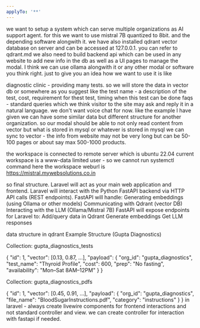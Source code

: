 ```yaml
---
applyTo: '**'
---
```

we want to setup a system which can serve multiple organizations as AI support agent.
for this we want to use mistral 7B quantized to 8bit.
and the depending software alongwith it.
we have also installed qdrant vector database on server and can be accessed at 127.0.0.1. you can refer to qdrant.md
we also need to build backend api which can be used in any website to add new info in the db as well as a UI pages to manage the modal.
I think we can use ollama alongwith it or any other modal or software you think right.
just to give you an idea how we want to use it is like

diagnostic clinic - providing many tests. so we will store the data in vector db or somewhere as you suggest like the test name - a description of the test, cost, requirement for thest test, timing when this test can be done
faqs - standard queries which we think visitor to the site may ask and reply it in a natural language.
we don't want voice chat for now.
like the example I have given we can have some similar data but different structure for another organization.
so our modal should be able to not only read content from vector but what is stored in mysql or whatever is stored in mysql we can sync to vector - the info from website may not be very long but can be 50-100 pages or about say max 500-1000 products.

the workspace is connected to remote server which is ubuntu 22.04
current workspace is a www-data limited user - so we cannot run systemctl command here
the workspace weburl is https://mistral.mywebsolutions.co.in

so final structure.
Laravel will act as your main web application and frontend.
Laravel will interact with the Python FastAPI backend via HTTP API calls (REST endpoints).
FastAPI will handle:
Generating embeddings (using Ollama or other models)
Communicating with Qdrant (vector DB)
Interacting with the LLM (Ollama/Mistral 7B)
FastAPI will expose endpoints for Laravel to:
Add/query data in Qdrant
Generate embeddings
Get LLM responses

data structure in qdrant
Example Structure (Gupta Diagnostics)

Collection: gupta_diagnostics_tests

{
  "id": 1,
  "vector": [0.13, 0.87, ...],
  "payload": {
    "org_id": "gupta_diagnostics",
    "test_name": "Thyroid Profile",
    "cost": 600,
    "prep": "No fasting",
    "availability": "Mon–Sat 8AM–12PM"
  }
}


Collection: gupta_diagnostics_pdfs

{
  "id": 1,
  "vector": [0.45, 0.91, ...],
  "payload": {
    "org_id": "gupta_diagnostics",
    "file_name": "BloodSugarInstructions.pdf",
    "category": "instructions"
  }
}
in laravel - always create livewire components for frontend interactions and not standard controller and view.
we can create controller for interaction with fastapi if needed.
